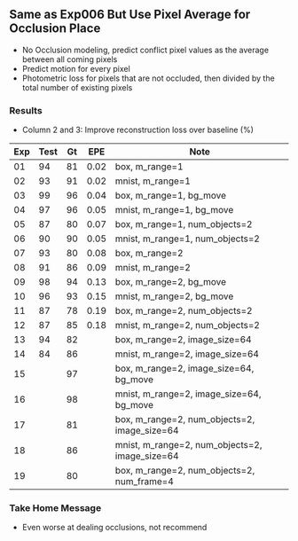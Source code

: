 ## Same as Exp006 But Use Pixel Average for Occlusion Place 

- No Occlusion modeling, predict conflict pixel values as the average between all coming pixels
- Predict motion for every pixel
- Photometric loss for pixels that are not occluded, then divided by the total number of existing pixels

### Results

- Column 2 and 3: Improve reconstruction loss over baseline (%) 

| Exp  | Test | Gt   | EPE  | Note |
| ---- | ---- | ---- | ---- | ---- | 
| 01 | 94 | 81 | 0.02 | box, m_range=1 |
| 02 | 93 | 91 | 0.02 | mnist, m_range=1 |
| 03 | 99 | 96 | 0.04 | box, m_range=1, bg_move |
| 04 | 97 | 96 | 0.05 | mnist, m_range=1, bg_move |
| 05 | 87 | 80 | 0.07 | box, m_range=1, num_objects=2 |
| 06 | 90 | 90 | 0.05 | mnist, m_range=1, num_objects=2 |
| 07 | 93 | 80 | 0.08 | box, m_range=2 |
| 08 | 91 | 86 | 0.09 | mnist, m_range=2 |
| 09 | 98 | 94 | 0.13 | box, m_range=2, bg_move |
| 10 | 96 | 93 | 0.15 | mnist, m_range=2, bg_move |
| 11 | 87 | 78 | 0.19 | box, m_range=2, num_objects=2 |
| 12 | 87 | 85 | 0.18 | mnist, m_range=2, num_objects=2 |
| 13 | 94 | 82 |  | box, m_range=2, image_size=64 |
| 14 | 84 | 86 |  | mnist, m_range=2, image_size=64 |
| 15 |  | 97 |  | box, m_range=2, image_size=64, bg_move |
| 16 |  | 98 |  | mnist, m_range=2, image_size=64, bg_move |
| 17 |  | 81 |  | box, m_range=2, num_objects=2, image_size=64 |
| 18 |  | 86 |  | mnist, m_range=2, num_objects=2, image_size=64 |
| 19 |  | 80 |  | box, m_range=2, num_objects=2, num_frame=4 |

### Take Home Message

- Even worse at dealing occlusions, not recommend

